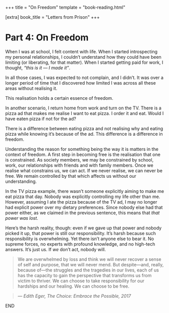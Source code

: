 +++
title = "On Freedom"
template = "book-reading.html"

[extra]
book_title = "Letters from Prison"
+++

# Part 4: On Freedom

When I was at school, I felt content with life. When I started introspecting my personal relationships, I couldn’t understand how they could have been limiting (or liberating, for that matter). When I started getting paid for work, I thought, _“this is it — I made it”_.

In all those cases, I was expected to not complain, and I didn’t. It was over a longer period of time that I discovered how limited I was across all these areas without realising it.

This realisation holds a certain essence of freedom.

In another scenario, I return home from work and turn on the TV. There is a pizza ad that makes me realise I want to eat pizza. I order it and eat. Would I have eaten pizza if not for the ad?

There is a difference between eating pizza and not realising why and eating pizza while knowing it’s because of the ad. This difference is a difference in freedom.

Understanding the reason for something being the way it is matters in the context of freedom. A first step in becoming free is the realisation that one is constrained. As society members, we may be constrained by school, work, our relationships with friends and with family members. Once we realise what constrains us, we can act. If we never realise, we can never be free. We remain controlled by that which affects us without our understanding.

In the TV pizza example, there wasn’t someone explicitly aiming to make me eat pizza that day. Nobody was explicitly controlling my life other than me. However, assuming I ate the pizza because of the TV ad, I may no longer had explicit power over my dietary preferences. Since nobody else had that power either, as we claimed in the previous sentence, this means that _that power was lost_.

Here’s the harsh reality, though: even if we gave up that power and nobody picked it up, that power is still our responsibility. It’s harsh because such responsibility is overwhelming. Yet there isn’t anyone else to bear it. No supreme forces, no experts with profound knowledge, and no high-tech answers. It’s just us. If _we_ don’t act, nobody will.

> We are overwhelmed by loss and think we will never recover a sense of self and purpose, that we will never mend. But despite—and, really, because of—the struggles and the tragedies in our lives, each of us has the capacity to gain the perspective that transforms us from victim to thriver. We can choose to take responsibility for our hardships and our healing. We can choose to be free.

> — _Edith Eger, The Choice: Embrace the Possible, 2017_

<div class="continue">
    END
</div>
